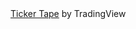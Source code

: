   <div id="push"></div>
<!-- TradingView Widget BEGIN -->
<div class="tradingview-widget-container">
  <div class="tradingview-widget-container__widget"></div>
  <div class="tradingview-widget-copyright"><a href="https://www.tradingview.com" rel="noopener" target="_blank"><span class="blue-text">Ticker Tape</span></a> by TradingView</div>
  <script type="text/javascript" src="https://s3.tradingview.com/external-embedding/embed-widget-ticker-tape.js" defer>
  {
  "symbols": [
    {
      "proName": "FOREXCOM:SPXUSD",
      "title": "S&P 500"
    },
    {
      "proName": "FOREXCOM:NSXUSD",
      "title": "Nasdaq 100"
    },
    {
      "description": "XBT/USD",
      "proName": "KRAKEN:XBTUSD"
    },
    {
      "description": "XBT/JPY",
      "proName": "KRAKEN:XBTJPY"
    }
  ],
  "colorTheme": "light",
  "isTransparent": false,
  "displayMode": "compact",
  "locale": "en"
}
  </script>
</div>
<!-- TradingView Widget END -->
</div>
